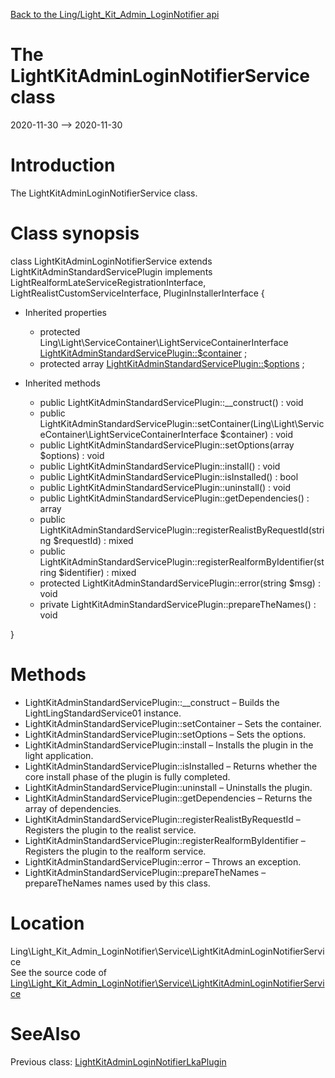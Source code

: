 [Back to the Ling/Light_Kit_Admin_LoginNotifier api](https://github.com/lingtalfi/Light_Kit_Admin_LoginNotifier/blob/master/doc/api/Ling/Light_Kit_Admin_LoginNotifier.md)



The LightKitAdminLoginNotifierService class
================
2020-11-30 --> 2020-11-30






Introduction
============

The LightKitAdminLoginNotifierService class.



Class synopsis
==============


class <span class="pl-k">LightKitAdminLoginNotifierService</span> extends LightKitAdminStandardServicePlugin implements LightRealformLateServiceRegistrationInterface, LightRealistCustomServiceInterface, PluginInstallerInterface {

- Inherited properties
    - protected Ling\Light\ServiceContainer\LightServiceContainerInterface [LightKitAdminStandardServicePlugin::$container](#property-container) ;
    - protected array [LightKitAdminStandardServicePlugin::$options](#property-options) ;

- Inherited methods
    - public LightKitAdminStandardServicePlugin::__construct() : void
    - public LightKitAdminStandardServicePlugin::setContainer(Ling\Light\ServiceContainer\LightServiceContainerInterface $container) : void
    - public LightKitAdminStandardServicePlugin::setOptions(array $options) : void
    - public LightKitAdminStandardServicePlugin::install() : void
    - public LightKitAdminStandardServicePlugin::isInstalled() : bool
    - public LightKitAdminStandardServicePlugin::uninstall() : void
    - public LightKitAdminStandardServicePlugin::getDependencies() : array
    - public LightKitAdminStandardServicePlugin::registerRealistByRequestId(string $requestId) : mixed
    - public LightKitAdminStandardServicePlugin::registerRealformByIdentifier(string $identifier) : mixed
    - protected LightKitAdminStandardServicePlugin::error(string $msg) : void
    - private LightKitAdminStandardServicePlugin::prepareTheNames() : void

}






Methods
==============

- LightKitAdminStandardServicePlugin::__construct &ndash; Builds the LightLingStandardService01 instance.
- LightKitAdminStandardServicePlugin::setContainer &ndash; Sets the container.
- LightKitAdminStandardServicePlugin::setOptions &ndash; Sets the options.
- LightKitAdminStandardServicePlugin::install &ndash; Installs the plugin in the light application.
- LightKitAdminStandardServicePlugin::isInstalled &ndash; Returns whether the core install phase of the plugin is fully completed.
- LightKitAdminStandardServicePlugin::uninstall &ndash; Uninstalls the plugin.
- LightKitAdminStandardServicePlugin::getDependencies &ndash; Returns the array of dependencies.
- LightKitAdminStandardServicePlugin::registerRealistByRequestId &ndash; Registers the plugin to the realist service.
- LightKitAdminStandardServicePlugin::registerRealformByIdentifier &ndash; Registers the plugin to the realform service.
- LightKitAdminStandardServicePlugin::error &ndash; Throws an exception.
- LightKitAdminStandardServicePlugin::prepareTheNames &ndash; prepareTheNames names used by this class.





Location
=============
Ling\Light_Kit_Admin_LoginNotifier\Service\LightKitAdminLoginNotifierService<br>
See the source code of [Ling\Light_Kit_Admin_LoginNotifier\Service\LightKitAdminLoginNotifierService](https://github.com/lingtalfi/Light_Kit_Admin_LoginNotifier/blob/master/Service/LightKitAdminLoginNotifierService.php)



SeeAlso
==============
Previous class: [LightKitAdminLoginNotifierLkaPlugin](https://github.com/lingtalfi/Light_Kit_Admin_LoginNotifier/blob/master/doc/api/Ling/Light_Kit_Admin_LoginNotifier/LightKitAdminPlugin/Generated/LightKitAdminLoginNotifierLkaPlugin.md)<br>
